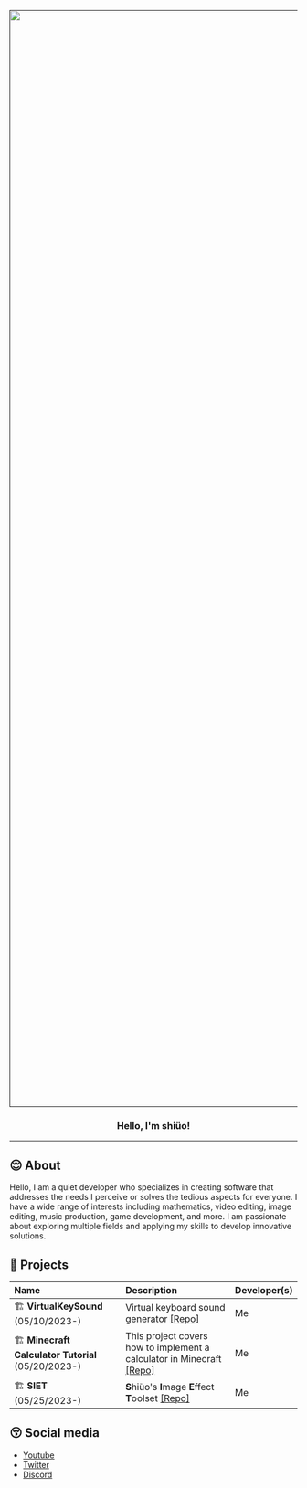 <p align="center">
  <a href="" rel="noopener">
 <img width=1920px src="https://github.com/shiueo/shiueo/blob/main/pfp/shiueo_wallpaper.png?raw=true" alt="Project logo"></a>
</p>

<h3 align="center">Hello, I'm shiüo!</h3>

---


## 😌 About <a name = "about"></a>
Hello, I am a quiet developer who specializes in creating software that addresses the needs I perceive or solves the tedious aspects for everyone. I have a wide range of interests including mathematics, video editing, image editing, music production, game development, and more. I am passionate about exploring multiple fields and applying my skills to develop innovative solutions.

## 🤪 Projects <a name="projects"></a>
| Name      | Description   |  Developer(s)   |
|:----------|:--------------|:----------------|
| 🏗️ **VirtualKeySound** (05/10/2023-)  | Virtual keyboard sound generator [[Repo]](https://github.com/shiueo/VirtualKeySound) | Me |
| 🏗️ **Minecraft Calculator Tutorial** (05/20/2023-)  | This project covers how to implement a calculator in Minecraft [[Repo]](https://github.com/shiueo/Minecraft_Calculator_Tutorial) | Me |
| 🏗️ **SIET** (05/25/2023-)  | <strong>S</strong>hiüo's <strong>I</strong>mage <strong>E</strong>ffect <strong>T</strong>oolset [[Repo]](https://github.com/shiueo/SIET) | Me |



## 😚 Social media <a name="social"></a>
- [Youtube](https://www.youtube.com/channel/@shiueo)
- [Twitter](https://twitter.com/shiueo_csh)
- [Discord](https://discord.gg/NXwVfdcygM)

